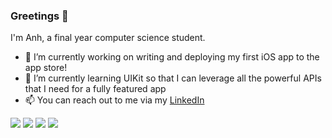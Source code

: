 ### Greetings 👋

I'm Anh, a final year computer science student. 

- 🔭 I’m currently working on writing and deploying my first iOS app to the app store!
- 🌱 I’m currently learning UIKit so that I can leverage all the powerful APIs that I need for a fully featured app
- 📫 You can reach out to me via my [LinkedIn]([linkurl](https://www.linkedin.com/in/anh-nguyen-41870b156/))

<!--
**4nhus/4nhus** is a ✨ _special_ ✨ repository because its `README.md` (this file) appears on your GitHub profile.

Here are some ideas to get you started:

- 🔭 I’m currently working on ...
- 🌱 I’m currently learning ...
- 👯 I’m looking to collaborate on ...
- 🤔 I’m looking for help with ...
- 💬 Ask me about ...
- 📫 How to reach me: ...
- 😄 Pronouns: ...
- ⚡ Fun fact: ...
-->

![](https://raw.githubusercontent.com/4nhus/github-stats/master/generated/overview.svg#gh-dark-mode-only)
![](https://raw.githubusercontent.com/4nhus/github-stats/master/generated/overview.svg#gh-light-mode-only)
![](https://raw.githubusercontent.com/4nhus/github-stats/master/generated/languages.svg#gh-dark-mode-only)
![](https://raw.githubusercontent.com/4nhus/github-stats/master/generated/languages.svg#gh-light-mode-only)

